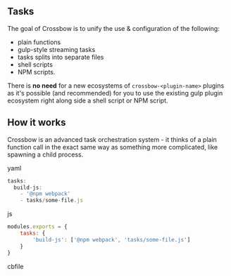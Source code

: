 ## Tasks

The goal of Crossbow is to unify the use & configuration of the following:

- plain functions
- gulp-style streaming tasks
- tasks splits into separate files
- shell scripts
- NPM scripts.

There is **no need** for a new ecosystems of `crossbow-<plugin-name>` plugins
as it's possible (and recommended) for you to use the existing gulp plugin
ecosystem right along side a shell script or NPM script.

## How it works

Crossbow is an advanced task orchestration system - it thinks of a plain function
 call in the exact same way as something more complicated, like spawning a child
  process.

yaml
```js
tasks:
  build-js:
    - '@npm webpack'
    - tasks/some-file.js
```
js
```js
modules.exports = {
    tasks: {
        'build-js': ['@npm webpack', 'tasks/some-file.js']
    }
}
```
cbfile
```
```
